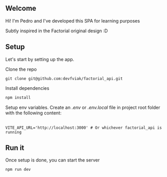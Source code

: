 ## Welcome

Hi! I'm Pedro and I've developed this SPA for learning purposes

Subtly inspired in the Factorial original design :D


## Setup

Let's start by setting up the app.  
  
Clone the repo

```plaintext
git clone git@github.com:devfviak/factorial_api.git
```

  
Install dependencies

```sh
npm install
```


Setup env variables. Create an _.env_  or _.env.local_ file in project root folder with the following content:   
 

```plaintext
VITE_API_URL='http://localhost:3000' # Or whichever factorial_api is running
```


## Run it
Once setup is done, you can start the server

```sh
npm run dev
```